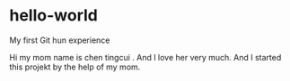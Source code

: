 # hello-world
My first Git hun experience

Hi my mom name is chen tingcui . And I love her very much.
 And I started this projekt by the help of my mom.
